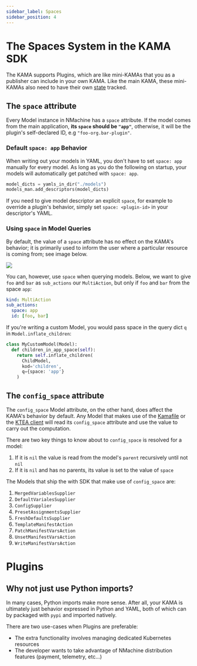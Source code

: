 ```yaml
---
sidebar_label: Spaces
sidebar_position: 4
---
```


# The Spaces System in the KAMA SDK

The KAMA supports Plugins, which are like mini-KAMAs that you as a publisher 
can include in your own KAMA.
Like the main KAMA, these mini-KAMAs also need to have their own [state](/concepts/kamafile-concept)
tracked.  



## The `space` attribute

Every Model instance in NMachine has a `space` attribute.
If the model comes from the 
main application, **its `space` should be `"app"`**, otherwise, it will
be the plugin's self-declared ID, e.g `"foo-org.bar-plugin"`. 

### Default `space: app` Behavior 

When writing out your models in YAML, you don't have to set `space: app` 
manually for every model. As long as you do the following on startup,
your models will automatically get patched with `space: app`.

```python title="/kama.py"
model_dicts = yamls_in_dir("./models")
models_man.add_descriptors(model_dicts)
```

If you need to give model descriptor an explicit `space`, for
example to override a plugin's behavior, simply set `space: <plugin-id>`
in your descriptor's YAML.



### Using `space` in Model Queries

By default, the value of a `space` attribute has no effect on the KAMA's behavior; 
it is primarily used to inform the user where a particular resource is coming from; see image below.

![](/img/concepts/many-spaces.png)

You can, however, use `space` when querying models. Below, 
we want to give `foo` and `bar` as  `sub_actions` our `MultiAction`, but only 
if `foo` and `bar` from the space `app`:

```yaml
kind: MultiAction
sub_actions:
  space: app
  id: [foo, bar]
```

If you're writing a custom Model, you would pass space in the query dict `q`
in `Model.inflate_children`:

```python
class MyCustomModel(Model):
  def children_in_app_space(self):
    return self.inflate_children(
      ChildModel, 
      kod='children',
      q={space: 'app'}
    )
``` 


## The `config_space` attribute

The `config_space` Model attribute, on the other hand, does affect the KAMA's behavior 
by default. Any Model that makes use of the [Kamafile](/concepts/kamafile-concept)
or the [KTEA client](/concepts/ktea-concept) will read its `config_space` attribute and 
use the value to carry out the computation. 

There are two key things to know about to `config_space` is resolved for a model:
1. If it is `nil` the value is read from the model's `parent` recursively until not `nil`
1. If it is `nil` and has no parents, its value is set to the value of `space`

The Models that ship the with SDK that make use of `config_space` are:
1. `MergedVariablesSupplier`
1. `DefaultVarialesSupplier`
1. `ConfigSupplier`
1. `PresetAssignmentsSupplier`
1. `FreshDefaultsSupplier`
1. `TemplateManifestAction`
1. `PatchManifestVarsAction`
1. `UnsetManifestVarsAction`
1. `WriteManifestVarsAction`

# Plugins

## Why not just use Python imports?

In many cases, Python imports make more sense. After all, your KAMA
is ultimately just behavior expressed in Python and YAML, 
both of which can by packaged with `pypi` and imported natively. 

There are two use-cases when Plugins are preferable:
- The extra functionality involves managing dedicated Kubernetes resources
- The developer wants to take advantage of NMachine distribution features (payment, telemetry, etc...)

